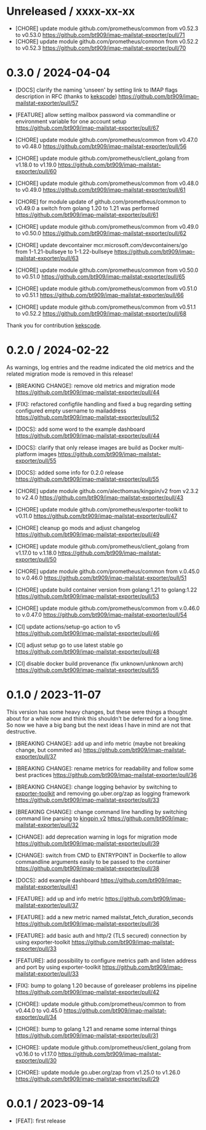 # Unreleased / xxxx-xx-xx

* [CHORE] update module github.com/prometheus/common from v0.52.3 to v0.53.0 https://github.com/bt909/imap-mailstat-exporter/pull/71
* [CHORE] update module github.com/prometheus/common from v0.52.2 to v0.52.3 https://github.com/bt909/imap-mailstat-exporter/pull/70 

# 0.3.0 / 2024-04-04

* [DOCS] clarify the naming 'unseen' by setting link to IMAP flags description in RFC (thanks to [kekscode](https://github.com/kekscode)) https://github.com/bt909/imap-mailstat-exporter/pull/57

* [FEATURE] allow setting mailbox password via commandline or environment variable for one account setup https://github.com/bt909/imap-mailstat-exporter/pull/67

* [CHORE] update module github.com/prometheus/common from v0.47.0 to v0.48.0 https://github.com/bt909/imap-mailstat-exporter/pull/56
* [CHORE] update module github.com/prometheus/client_golang from v1.18.0 to v1.19.0 https://github.com/bt909/imap-mailstat-exporter/pull/60
* [CHORE] update module github.com/prometheus/common from v0.48.0 to v0.49.0 https://github.com/bt909/imap-mailstat-exporter/pull/61
* [CHORE] for module update of github.com/prometheus/common to v0.49.0 a switch from golang 1.20 to 1.21 was performed https://github.com/bt909/imap-mailstat-exporter/pull/61
* [CHORE] update module github.com/prometheus/common from v0.49.0 to v0.50.0 https://github.com/bt909/imap-mailstat-exporter/pull/62
* [CHORE] update devcontainer mcr.microsoft.com/devcontainers/go from 1-1.21-bullseye to 1-1.22-bullseye https://github.com/bt909/imap-mailstat-exporter/pull/63
* [CHORE] update module github.com/prometheus/common from v0.50.0 to v0.51.0 https://github.com/bt909/imap-mailstat-exporter/pull/65
* [CHORE] update module github.com/prometheus/common from v0.51.0 to v0.51.1 https://github.com/bt909/imap-mailstat-exporter/pull/66
* [CHORE] update module github.com/prometheus/common from v0.51.1 to v0.52.2 https://github.com/bt909/imap-mailstat-exporter/pull/68

Thank you for contribution [kekscode](https://github.com/kekscode).

# 0.2.0 / 2024-02-22

As warnings, log entries and the readme indicated the old metrics and the related migration mode is removed in this release!

* [BREAKING CHANGE]: remove old metrics and migration mode https://github.com/bt909/imap-mailstat-exporter/pull/44

* [FIX]: refactored configfile handling and fixed a bug regarding setting configured empty username to mailaddress https://github.com/bt909/imap-mailstat-exporter/pull/52

* [DOCS]: add some word to the example dashboard https://github.com/bt909/imap-mailstat-exporter/pull/44
* [DOCS]: clarify that only release images are build as Docker multi-platform images https://github.com/bt909/imap-mailstat-exporter/pull/55
* [DOCS]: added some info for 0.2.0 release https://github.com/bt909/imap-mailstat-exporter/pull/55

* [CHORE] update module github.com/alecthomas/kingpin/v2 from v2.3.2 to v2.4.0 https://github.com/bt909/imap-mailstat-exporter/pull/43
* [CHORE] update module github.com/prometheus/exporter-toolkit to v0.11.0 https://github.com/bt909/imap-mailstat-exporter/pull/47
* [CHORE] cleanup go mods and adjust changelog https://github.com/bt909/imap-mailstat-exporter/pull/49
* [CHORE] update module github.com/prometheus/client_golang from v1.17.0 to v.1.18.0 https://github.com/bt909/imap-mailstat-exporter/pull/50
* [CHORE] update module github.com/prometheus/common from v.0.45.0 to v.0.46.0 https://github.com/bt909/imap-mailstat-exporter/pull/51
* [CHORE] update build container version from golang:1.21 to golang:1.22 https://github.com/bt909/imap-mailstat-exporter/pull/53
* [CHORE] update module github.com/prometheus/common from v.0.46.0 to v.0.47.0 https://github.com/bt909/imap-mailstat-exporter/pull/54

* [CI] update actions/setup-go action to v5 https://github.com/bt909/imap-mailstat-exporter/pull/46
* [CI] adjust setup go to use latest stable go https://github.com/bt909/imap-mailstat-exporter/pull/48
* [CI] disable docker build provenance (fix unknown/unknown arch) https://github.com/bt909/imap-mailstat-exporter/pull/55

# 0.1.0 / 2023-11-07

This version has some heavy changes, but these were things a thought about for a while now and think this shouldn't be deferred for a long time. So now we have a big bang but the next ideas I have in mind are not that destructive.

* [BREAKING CHANGE]: add up and info metric (maybe not breaking change, but commited as) https://github.com/bt909/imap-mailstat-exporter/pull/37
* [BREAKING CHANGE]: rename metrics for readability and follow some best practices https://github.com/bt909/imap-mailstat-exporter/pull/36
* [BREAKING CHANGE]: change logging behavior by switching to [exporter-toolkit](https://github.com/prometheus/exporter-toolkit) and removing go.uber.org/zap as logging framework https://github.com/bt909/imap-mailstat-exporter/pull/33
* [BREAKING CHANGE]: change command line handling by switching command line parsing to [kingpin v2](https://github.com/alecthomas/kingpin) https://github.com/bt909/imap-mailstat-exporter/pull/32

* [CHANGE]: add deprecation warning in logs for migration mode https://github.com/bt909/imap-mailstat-exporter/pull/39
* [CHANGE]: switch from CMD to ENTRYPOINT in Dockerfile to allow commandline arguments easily to be passed to the container https://github.com/bt909/imap-mailstat-exporter/pull/38

* [DOCS]: add example dashboard https://github.com/bt909/imap-mailstat-exporter/pull/41

* [FEATURE]: add up and info metric https://github.com/bt909/imap-mailstat-exporter/pull/37
* [FEATURE]: add a new metric named mailstat_fetch_duration_seconds https://github.com/bt909/imap-mailstat-exporter/pull/36
* [FEATURE]: add basic auth and http/2 (TLS secured) connection by using exporter-toolkit https://github.com/bt909/imap-mailstat-exporter/pull/33
* [FEATURE]: add possibility to configure metrics path and listen address and port by using exporter-toolkit https://github.com/bt909/imap-mailstat-exporter/pull/33

* [FIX]: bump to golang 1.20 because of goreleaser problems ins pipeline https://github.com/bt909/imap-mailstat-exporter/pull/42

* [CHORE]: update module github.com/prometheus/common to from v0.44.0 to v0.45.0 https://github.com/bt909/imap-mailstat-exporter/pull/34
* [CHORE]: bump to golang 1.21 and rename some internal things https://github.com/bt909/imap-mailstat-exporter/pull/31
* [CHORE]: update module github.com/prometheus/client_golang from v0.16.0 to v1.17.0 https://github.com/bt909/imap-mailstat-exporter/pull/30
* [CHORE]: update module go.uber.org/zap from v1.25.0 to v1.26.0 https://github.com/bt909/imap-mailstat-exporter/pull/29

# 0.0.1 / 2023-09-14

* [FEAT]: first release

